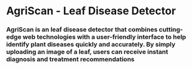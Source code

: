 # AgriScan - Leaf Disease Detector
### AgriScan is an leaf disease detector that combines cutting-edge web technologies with a user-friendly interface to help identify plant diseases quickly and accurately. By simply uploading an image of a leaf, users can receive instant diagnosis and treatment recommendations

